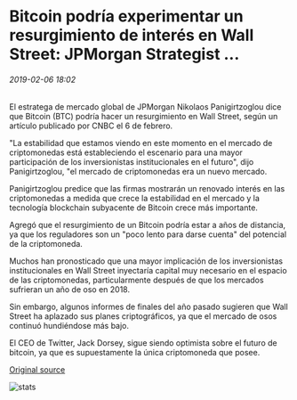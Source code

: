# Bitcoin podría experimentar un resurgimiento de interés en Wall Street: JPMorgan Strategist ...

###### 2019-02-06 18:02

El estratega de mercado global de JPMorgan Nikolaos Panigirtzoglou dice que Bitcoin (BTC) podría hacer un resurgimiento en Wall Street, según un artículo publicado por CNBC el 6 de febrero.

"La estabilidad que estamos viendo en este momento en el mercado de criptomonedas está estableciendo el escenario para una mayor participación de los inversionistas institucionales en el futuro", dijo Panigirtzoglou, "el mercado de criptomonedas era un nuevo mercado.

Panigirtzoglou predice que las firmas mostrarán un renovado interés en las criptomonedas a medida que crece la estabilidad en el mercado y la tecnología blockchain subyacente de Bitcoin crece más importante.

Agregó que el resurgimiento de un Bitcoin podría estar a años de distancia, ya que los reguladores son un "poco lento para darse cuenta" del potencial de la criptomoneda.

Muchos han pronosticado que una mayor implicación de los inversionistas institucionales en Wall Street inyectaría capital muy necesario en el espacio de las criptomonedas, particularmente después de que los mercados sufrieran un año de oso en 2018.

Sin embargo, algunos informes de finales del año pasado sugieren que Wall Street ha aplazado sus planes criptográficos, ya que el mercado de osos continuó hundiéndose más bajo.

El CEO de Twitter, Jack Dorsey, sigue siendo optimista sobre el futuro de bitcoin, ya que es supuestamente la única criptomoneda que posee.

[Original source](https://cointelegraph.com/news/bitcoin-could-experience-a-resurgence-of-interest-on-wall-street-jpmorgan-strategist)

![stats](https://c.statcounter.com/11760860/0/a89fa40b/1/ "stats")